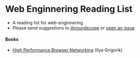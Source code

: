 Web Enginnering Reading List
============================

* A reading list for web-enginnering
* Please send suggestions to [@roundscope](https://twitter.com/roundscope) or [open an issue](https://github.com/roundscope/web-engineering/issues)

#### Books

* [High Performance Browser Networking](http://shop.oreilly.com/product/0636920028048.do) (Ilya Grigorik)
